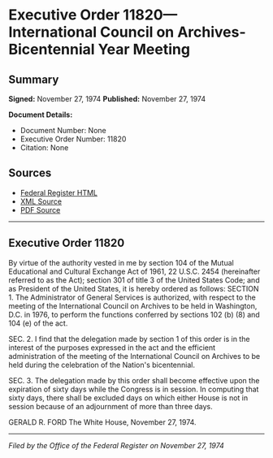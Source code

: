 # Executive Order 11820—International Council on Archives-Bicentennial Year Meeting

## Summary

**Signed:** November 27, 1974
**Published:** November 27, 1974

**Document Details:**
- Document Number: None
- Executive Order Number: 11820
- Citation: None

## Sources
- [Federal Register HTML](https://www.presidency.ucsb.edu/documents/executive-order-11820-international-council-archives-bicentennial-year-meeting)
- [XML Source](None)
- [PDF Source](None)

---

## Executive Order 11820

By virtue of the authority vested in me by section 104 of the Mutual Educational and Cultural Exchange Act of 1961, 22 U.S.C. 2454 (hereinafter referred to as the Act); section 301 of title 3 of the United States Code; and as President of the United States, it is hereby ordered as follows:
SECTION 1. The Administrator of General Services is authorized, with respect to the meeting of the International Council on Archives to be held in Washington, D.C. in 1976, to perform the functions conferred by sections 102 (b) (8) and 104 (e) of the act.

SEC. 2. I find that the delegation made by section 1 of this order is in the interest of the purposes expressed in the act and the efficient administration of the meeting of the International Council on Archives to be held during the celebration of the Nation's bicentennial.

SEC. 3. The delegation made by this order shall become effective upon the expiration of sixty days while the Congress is in session. In computing that sixty days, there shall be excluded days on which either House is not in session because of an adjournment of more than three days.

GERALD R. FORD
The White House,
November 27, 1974.

---

*Filed by the Office of the Federal Register on November 27, 1974*
